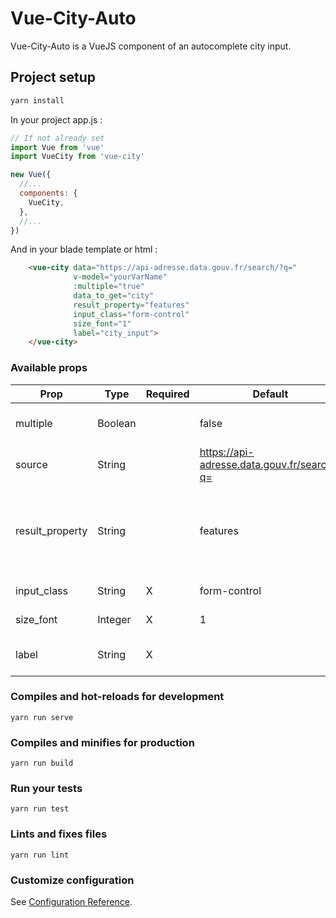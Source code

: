 # Vue-City-Auto

Vue-City-Auto is a VueJS component of an autocomplete city input.

## Project setup
```bash
yarn install
```

In your project app.js : 

```javascript
// If not already set
import Vue from 'vue' 
import VueCity from 'vue-city'

new Vue({
  //...
  components: {
    VueCity,
  },
  //...
})
```

And in your blade template or html : 
```html
    <vue-city data="https://api-adresse.data.gouv.fr/search/?q="
              v-model="yourVarName"
              :multiple="true"
              data_to_get="city"
              result_property="features"
              input_class="form-control"
              size_font="1"
              label="city_input">
    </vue-city>
``` 

### Available props

| Prop                  | Type                        | Required | Default   | Description |
|-----------------------|-----------------------------|----------|-----------|-------------|
| multiple              | Boolean                     |          | false     | for multiple selectable adresses|
| source                | String                      |         | https://api-adresse.data.gouv.fr/search/?q=         | api url to make request to|
| result_property       | String                      |         | features | Based on the API answer object where results are stored|
| input_class          | String                       |    X     |   form-control        | Class of the input|
| size_font          | Integer                       |    X     |   1        | Font size in rem|
| label          | String                       |    X     |           | Name of your hidden input field|



### Compiles and hot-reloads for development
```
yarn run serve
```

### Compiles and minifies for production
```
yarn run build
```

### Run your tests
```
yarn run test
```

### Lints and fixes files
```
yarn run lint
```

### Customize configuration
See [Configuration Reference](https://cli.vuejs.org/config/).



